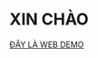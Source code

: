 # XIN CHÀO
[ĐÂY LÀ WEB DEMO]([https://www.google.com](https://pnnweb.github.io/home/np.html)https://pnnweb.github.io/home/np.html)

